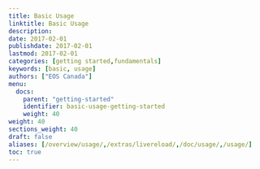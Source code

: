 ```yaml
---
title: Basic Usage
linktitle: Basic Usage
description:
date: 2017-02-01
publishdate: 2017-02-01
lastmod: 2017-02-01
categories: [getting started,fundamentals]
keywords: [basic, usage]
authors: ["EOS Canada"]
menu:
  docs:
    parent: "getting-started"
    identifier: basic-usage-getting-started
    weight: 40
weight: 40
sections_weight: 40
draft: false
aliases: [/overview/usage/,/extras/livereload/,/doc/usage/,/usage/]
toc: true
---
```

